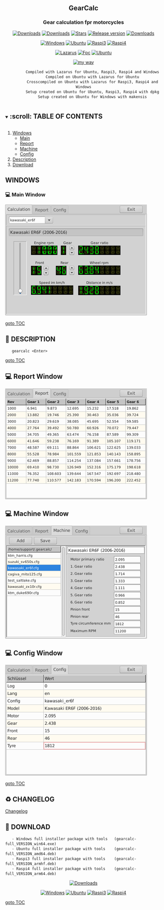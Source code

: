 <div align="center">

## GearCalc

### Gear calculation fpr motorcycles

[![Downloads](https://img.shields.io/github/last-commit/unattended-ch/gearcalc?style=for-the-badge&color=green)](https://github.com/unattended-ch/gearcalc/releases/latest)
[![Downloads](https://img.shields.io/github/license/unattended-ch/gearcalc?style=for-the-badge&color=darkgreen)](https://github.com/unattended-ch/gearcalc/releases/latest)
[![Stars](https://img.shields.io/github/stars/unattended-ch/gearcalc?style=for-the-badge&color=orange)](https://github.com/unattended-ch/gearcalc/stargazers)
[![Release version](https://img.shields.io/github/v/release/unattended-ch/gearcalc?label=&style=for-the-badge)](https://github.com/unattended-ch/gearcalc/releases/latest)
[![Downloads](https://img.shields.io/github/downloads/unattended-ch/gearcalc/total?style=for-the-badge&color=blue)](https://github.com/unattended-ch/gearcalc/releases/)

[![Windows](https://img.shields.io/badge/-Windows_x64-blue.svg?style=for-the-badge&logo=windows)](https://github.com/unattended-ch/gearcalc/releases/latest/download/gearcalc-full_1.0.0.4_win64.exe)
[![Ubuntu](https://img.shields.io/badge/-Ubuntu_x64-brightgreen.svg?style=for-the-badge&logo=linux)](https://github.com/unattended-ch/gearcalc/releases/latest/download/gearcalc-full_1.0.0.4_amd64.deb)
[![Raspi3](https://img.shields.io/badge/-Raspi_ARMHF-maroon.svg?style=for-the-badge&logo=linux)](https://github.com/unattended-ch/gearcalc/releases/latest/download/gearcalc-full_1.0.0.4_armhf.deb)
[![Raspi4](https://img.shields.io/badge/-Raspi_ARM64-orange.svg?style=for-the-badge&logo=linux)](https://github.com/unattended-ch/gearcalc/releases/latest/download/gearcalc-full_1.0.0.4_arm64.deb)

[![Lazarus](https://img.shields.io/badge/-Lazarus_2.2.4-yellow.svg?style=for-the-badge)](https://sourceforge.net/projects/lazarus/files/Lazarus%20Linux%20amd64%20DEB/Lazarus%202.2.4/)
[![Fpc](https://img.shields.io/badge/-FPC_3.2.2-yellow.svg?style=for-the-badge)](https://www.freepascal.org/download.html)
[![Ubuntu](https://img.shields.io/badge/-Ubuntu_20.04-yellow.svg?style=for-the-badge)](https://releases.ubuntu.com/focal/)

[![my way](https://img.shields.io/badge/-vide_alios_et_bene_quod_opus_est_cogitare-navy.svg?style=for-the-badge)](https://www.google.ch/search?q="vide+alios+et+bene+quod+opus+est+cogitare"%2B+translate)<br>

</div>
<div align="center">

            Compiled with Lazarus for Ubuntu, Raspi3, Raspi4 and Windows
            Compiled on Ubuntu with Lazarus for Ubuntu
            Crosscompiled on Ubuntu with Lazarus for Raspi3, Raspi4 and Windows
            Setup created on Ubuntu for Ubuntu, Raspi3, Raspi4 with dpkg
            Setup created on Ubuntu for Windows with makensis

</div>

<a name="toc"></a>
<!-- TABLE OF CONTENTS -->
<details open="open">
  <summary><h2 style="display: inline-block">:scroll: TABLE OF CONTENTS</h2></summary>
  <ol>
    <li><a href="#windows">Windows</a>
      <ul>
      <li><a href="#mainwindow">Main</a></li>
      <li><a href="#reportwindows">Report</a></li>
      <li><a href="#machinewindows">Machine</a></li>
      <li><a href="#configwindows">Config</a></li>
      </ul>
    </li>
    <li><a href="#descriptions">Description</a></li>
    <li><a href="#downloads">Download</a></li>
  </ol>
</details>

<a name="windows"></a>
## WINDOWS
<a name="mainwindow"></a>
### :computer: Main Window
![Main Page](/res/main-window.png)

   [goto TOC](#toc)

<a name="descriptions"></a>
## :scroll: DESCRIPTION

       gearcalc <Enter>


   [goto TOC](#toc)

<a name="reportwindows"></a>
## :computer: Report Window
![Main Page](/res/report-window.png)


<a name="machinewindows"></a>
## :computer: Machine Window
![Main Page](/res/machine-window.png)


<a name="configwindows"></a>
## :computer: Config Window
![Main Page](/res/config-window.png)

   [goto TOC](#toc)

<a name="change"></a>
## :recycle: CHANGELOG
[Changelog](/CHANGELOG)


<a name="downloads"></a>
## :dvd: DOWNLOAD

       - Windows full installer package with tools   (gearcalc-full_VERSION_win64.exe)
       - Ubuntu full installer package with tools    (gearcalc-full_VERSION_amd64.deb)
       - Raspi3 full installer package with tools    (gearcalc-full_VERSION_armhf.deb)
       - Raspi4 full installer package with tools    (gearcalc-full_VERSION_arm64.deb)

<div align="center">

[![Downloads](https://img.shields.io/github/downloads/unattended-ch/gearcalc/v1.0.0.4/total?style=for-the-badge&color=blue)](https://github.com/unattended-ch/gearcalc/releases/latest)

[![Windows](https://img.shields.io/badge/-Windows_x64-blue.svg?style=for-the-badge&logo=windows)](https://github.com/unattended-ch/gearcalc/releases/latest/download/gearcalc-full_1.0.0.4_win64.exe)
[![Ubuntu](https://img.shields.io/badge/-Ubuntu_x64-brightgreen.svg?style=for-the-badge&logo=linux)](https://github.com/unattended-ch/gearcalc/releases/latest/download/gearcalc-full_1.0.0.4_amd64.deb)
[![Raspi3](https://img.shields.io/badge/-Raspi_ARMHF-maroon.svg?style=for-the-badge&logo=linux)](https://github.com/unattended-ch/gearcalc/releases/latest/download/gearcalc-full_1.0.0.4_armhf.deb)
[![Raspi4](https://img.shields.io/badge/-Raspi_ARM64-orange.svg?style=for-the-badge&logo=linux)](https://github.com/unattended-ch/gearcalc/releases/latest/download/gearcalc-full_1.0.0.4_arm64.deb)

</div>
    
   [goto TOC](#toc)

[releases]: https://github.com/unattended-ch/gearcalc/releases

[lazarus]: https://www.lazarus-ide.org/
